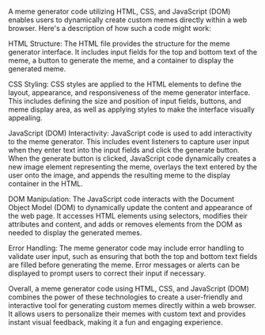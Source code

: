 A meme generator code utilizing HTML, CSS, and JavaScript (DOM) enables users to dynamically create custom memes directly within a web browser. Here's a description of how such a code might work:

HTML Structure: The HTML file provides the structure for the meme generator interface. It includes input fields for the top and bottom text of the meme, a button to generate the meme, and a container to display the generated meme.

CSS Styling: CSS styles are applied to the HTML elements to define the layout, appearance, and responsiveness of the meme generator interface. This includes defining the size and position of input fields, buttons, and meme display area, as well as applying styles to make the interface visually appealing.

JavaScript (DOM) Interactivity: JavaScript code is used to add interactivity to the meme generator. This includes event listeners to capture user input when they enter text into the input fields and click the generate button. When the generate button is clicked, JavaScript code dynamically creates a new image element representing the meme, overlays the text entered by the user onto the image, and appends the resulting meme to the display container in the HTML.

DOM Manipulation: The JavaScript code interacts with the Document Object Model (DOM) to dynamically update the content and appearance of the web page. It accesses HTML elements using selectors, modifies their attributes and content, and adds or removes elements from the DOM as needed to display the generated memes.

Error Handling: The meme generator code may include error handling to validate user input, such as ensuring that both the top and bottom text fields are filled before generating the meme. Error messages or alerts can be displayed to prompt users to correct their input if necessary.

Overall, a meme generator code using HTML, CSS, and JavaScript (DOM) combines the power of these technologies to create a user-friendly and interactive tool for generating custom memes directly within a web browser. It allows users to personalize their memes with custom text and provides instant visual feedback, making it a fun and engaging experience.




